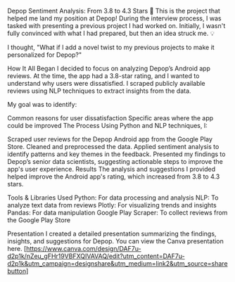 Depop Sentiment Analysis: From 3.8 to 4.3 Stars 🚀
This is the project that helped me land my position at Depop! During the interview process, I was tasked with presenting a previous project I had worked on. Initially, I wasn't fully convinced with what I had prepared, but then an idea struck me. 💡

I thought, "What if I add a novel twist to my previous projects to make it personalized for Depop?"

How It All Began
I decided to focus on analyzing Depop’s Android app reviews. At the time, the app had a 3.8-star rating, and I wanted to understand why users were dissatisfied. I scraped publicly available reviews using NLP techniques to extract insights from the data.

My goal was to identify:

Common reasons for user dissatisfaction
Specific areas where the app could be improved
The Process
Using Python and NLP techniques, I:

Scraped user reviews for the Depop Android app from the Google Play Store.
Cleaned and preprocessed the data.
Applied sentiment analysis to identify patterns and key themes in the feedback.
Presented my findings to Depop’s senior data scientists, suggesting actionable steps to improve the app's user experience.
Results
The analysis and suggestions I provided helped improve the Android app's rating, which increased from 3.8 to 4.3 stars.

Tools & Libraries Used
Python: For data processing and analysis
NLP: To analyze text data from reviews
Plotly: For visualizing trends and insights
Pandas: For data manipulation
Google Play Scraper: To collect reviews from the Google Play Store


Presentation
I created a detailed presentation summarizing the findings, insights, and suggestions for Depop. You can view the Canva presentation here. 
[https://www.canva.com/design/DAF7u-d2p1k/nZeu_gFHr19VBFXQIVAVAQ/edit?utm_content=DAF7u-d2p1k&utm_campaign=designshare&utm_medium=link2&utm_source=sharebutton]
